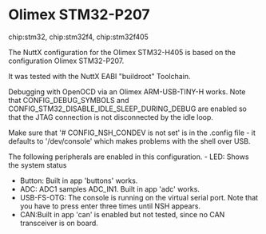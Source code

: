 # Olimex STM32-P207

<div class="tags">

chip:stm32, chip:stm32f4, chip:stm32f405

</div>

The NuttX configuration for the Olimex STM32-H405 is based on the
configuration Olimex STM32-P207.

It was tested with the NuttX EABI "buildroot" Toolchain.

Debugging with OpenOCD via an Olimex ARM-USB-TINY-H works. Note that
CONFIG\_DEBUG\_SYMBOLS and
CONFIG\_STM32\_DISABLE\_IDLE\_SLEEP\_DURING\_DEBUG are enabled so that
the JTAG connection is not disconnected by the idle loop.

Make sure that '\# CONFIG\_NSH\_CONDEV is not set' is in the .config
file - it defaults to '/dev/console' which makes problems with the shell
over USB.

The following peripherals are enabled in this configuration. - LED:
Shows the system status

  - Button: Built in app 'buttons' works.
  - ADC: ADC1 samples ADC\_IN1. Built in app 'adc' works.
  - USB-FS-OTG: The console is running on the virtual serial port. Note
    that you have to press enter three times until NSH appears.
  - CAN:Built in app 'can' is enabled but not tested, since no CAN
    transceiver is on board.
